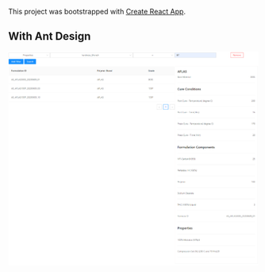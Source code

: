 This project was bootstrapped with [Create React App](https://github.com/facebook/create-react-app).

## With Ant Design
![Screenshot](screenshot.png)